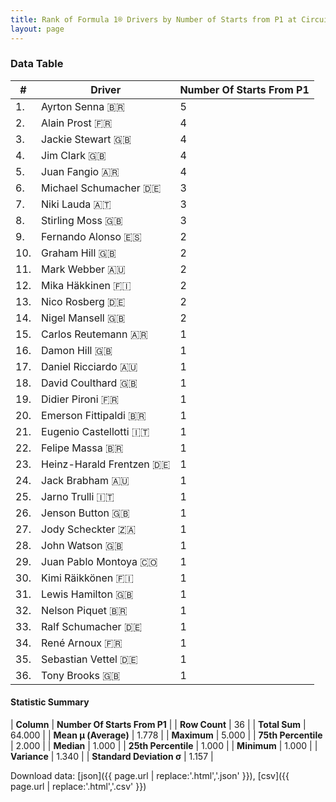 ```yaml
---
title: Rank of Formula 1® Drivers by Number of Starts from P1 at Circuit de Monaco
layout: page
---
```


<canvas id="chart" width="400" height="180"></canvas>
<script>
var data = {
    "datasets": [
        {
            "backgroundColor": [
                "#9C8E8D",
                "#9C8E8D",
                "#9C8E8D",
                "#9C8E8D",
                "#9C8E8D",
                "#9C8E8D",
                "#9C8E8D",
                "#9C8E8D",
                "#9C8E8D",
                "#9C8E8D",
                "#9C8E8D",
                "#9C8E8D",
                "#9C8E8D",
                "#9C8E8D",
                "#9C8E8D",
                "#9C8E8D",
                "#9C8E8D",
                "#9C8E8D",
                "#9C8E8D",
                "#9C8E8D",
                "#9C8E8D",
                "#9C8E8D",
                "#9C8E8D",
                "#9C8E8D",
                "#9C8E8D",
                "#9C8E8D",
                "#9C8E8D",
                "#9C8E8D",
                "#9C8E8D",
                "#9C8E8D",
                "#9C8E8D",
                "#9C8E8D",
                "#9C8E8D",
                "#9C8E8D",
                "#9C8E8D",
                "#9C8E8D"
            ],
            "borderColor": [
                "#1D181E",
                "#1D181E",
                "#1D181E",
                "#1D181E",
                "#1D181E",
                "#1D181E",
                "#1D181E",
                "#1D181E",
                "#1D181E",
                "#1D181E",
                "#1D181E",
                "#1D181E",
                "#1D181E",
                "#1D181E",
                "#1D181E",
                "#1D181E",
                "#1D181E",
                "#1D181E",
                "#1D181E",
                "#1D181E",
                "#1D181E",
                "#1D181E",
                "#1D181E",
                "#1D181E",
                "#1D181E",
                "#1D181E",
                "#1D181E",
                "#1D181E",
                "#1D181E",
                "#1D181E",
                "#1D181E",
                "#1D181E",
                "#1D181E",
                "#1D181E",
                "#1D181E",
                "#1D181E"
            ],
            "borderWidth": 1,
            "data": [
                5.0,
                4.0,
                4.0,
                4.0,
                4.0,
                3.0,
                3.0,
                3.0,
                2.0,
                2.0,
                2.0,
                2.0,
                2.0,
                2.0,
                1.0,
                1.0,
                1.0,
                1.0,
                1.0,
                1.0,
                1.0,
                1.0,
                1.0,
                1.0,
                1.0,
                1.0,
                1.0,
                1.0,
                1.0,
                1.0,
                1.0,
                1.0,
                1.0,
                1.0,
                1.0,
                1.0
            ],
            "label": "Number Of Starts From P1"
        }
    ],
    "labels": [
        "Ayrton Senna",
        "Alain Prost",
        "Jackie Stewart",
        "Jim Clark",
        "Juan Fangio",
        "Michael Schumacher",
        "Niki Lauda",
        "Stirling Moss",
        "Fernando Alonso",
        "Graham Hill",
        "Mark Webber",
        "Mika Häkkinen",
        "Nico Rosberg",
        "Nigel Mansell",
        "Carlos Reutemann",
        "Damon Hill",
        "Daniel Ricciardo",
        "David Coulthard",
        "Didier Pironi",
        "Emerson Fittipaldi",
        "Eugenio Castellotti",
        "Felipe Massa",
        "Heinz-Harald Frentzen",
        "Jack Brabham",
        "Jarno Trulli",
        "Jenson Button",
        "Jody Scheckter",
        "John Watson",
        "Juan Pablo Montoya",
        "Kimi Räikkönen",
        "Lewis Hamilton",
        "Nelson Piquet",
        "Ralf Schumacher",
        "René Arnoux",
        "Sebastian Vettel",
        "Tony Brooks"
    ]
};
var options = {
  legend: {
    display: false
  },
  scales: {
    xAxes: [{
      ticks: {
        beginAtZero: true,
        maxRotation: 180,
        display: window.innerWidth > 800
      }
    }],
    yAxes: [{
      ticks: {
        beginAtZero: true
      }
    }]
  },
  onResize: function(chart, size) {
    chart.options.scales.xAxes[0].ticks.display = size.width > 800;
  }
};
var chart = new Chart("chart", {
    data: data,
    type: 'bar',
    options: options
});
</script>



### Data Table

| # | Driver | Number Of Starts From P1 |
|--|--|--|
| 1. | Ayrton Senna 🇧🇷 | 5 |
| 2. | Alain Prost 🇫🇷 | 4 |
| 3. | Jackie Stewart 🇬🇧 | 4 |
| 4. | Jim Clark 🇬🇧 | 4 |
| 5. | Juan Fangio 🇦🇷 | 4 |
| 6. | Michael Schumacher 🇩🇪 | 3 |
| 7. | Niki Lauda 🇦🇹 | 3 |
| 8. | Stirling Moss 🇬🇧 | 3 |
| 9. | Fernando Alonso 🇪🇸 | 2 |
| 10. | Graham Hill 🇬🇧 | 2 |
| 11. | Mark Webber 🇦🇺 | 2 |
| 12. | Mika Häkkinen 🇫🇮 | 2 |
| 13. | Nico Rosberg 🇩🇪 | 2 |
| 14. | Nigel Mansell 🇬🇧 | 2 |
| 15. | Carlos Reutemann 🇦🇷 | 1 |
| 16. | Damon Hill 🇬🇧 | 1 |
| 17. | Daniel Ricciardo 🇦🇺 | 1 |
| 18. | David Coulthard 🇬🇧 | 1 |
| 19. | Didier Pironi 🇫🇷 | 1 |
| 20. | Emerson Fittipaldi 🇧🇷 | 1 |
| 21. | Eugenio Castellotti 🇮🇹 | 1 |
| 22. | Felipe Massa 🇧🇷 | 1 |
| 23. | Heinz-Harald Frentzen 🇩🇪 | 1 |
| 24. | Jack Brabham 🇦🇺 | 1 |
| 25. | Jarno Trulli 🇮🇹 | 1 |
| 26. | Jenson Button 🇬🇧 | 1 |
| 27. | Jody Scheckter 🇿🇦 | 1 |
| 28. | John Watson 🇬🇧 | 1 |
| 29. | Juan Pablo Montoya 🇨🇴 | 1 |
| 30. | Kimi Räikkönen 🇫🇮 | 1 |
| 31. | Lewis Hamilton 🇬🇧 | 1 |
| 32. | Nelson Piquet 🇧🇷 | 1 |
| 33. | Ralf Schumacher 🇩🇪 | 1 |
| 34. | René Arnoux 🇫🇷 | 1 |
| 35. | Sebastian Vettel 🇩🇪 | 1 |
| 36. | Tony Brooks 🇬🇧 | 1 |

#### Statistic Summary

| **Column** | **Number Of Starts From P1** |
| **Row Count** | 36 |
| **Total Sum** | 64.000 |
| **Mean μ (Average)** | 1.778 |
| **Maximum** | 5.000 |
| **75th Percentile** | 2.000 |
| **Median** | 1.000 |
| **25th Percentile** | 1.000 |
| **Minimum** | 1.000 |
| **Variance** | 1.340 |
| **Standard Deviation σ** | 1.157 |

Download data: [json]({{ page.url | replace:'.html','.json' }}), [csv]({{ page.url | replace:'.html','.csv' }})
